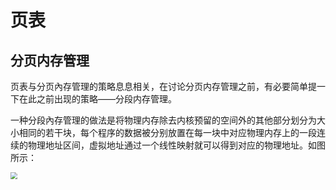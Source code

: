 # 页表

## 分页内存管理

页表与分页內存管理的策略息息相关，在讨论分页内存管理之前，有必要简单提一下在此之前出现的策略——分段内存管理。

一种分段內存管理的做法是将物理内存除去内核预留的空间外的其他部分划分为大小相同的若干块，每个程序的数据被分别放置在每一块中对应物理内存上的一段连续的物理地址区间，虚拟地址通过一个线性映射就可以得到对应的物理地址。如图所示：

<img src="https://s2.loli.net/2022/03/17/AouILHdb3DriwFk.png" style="zoom: 67%;" />

